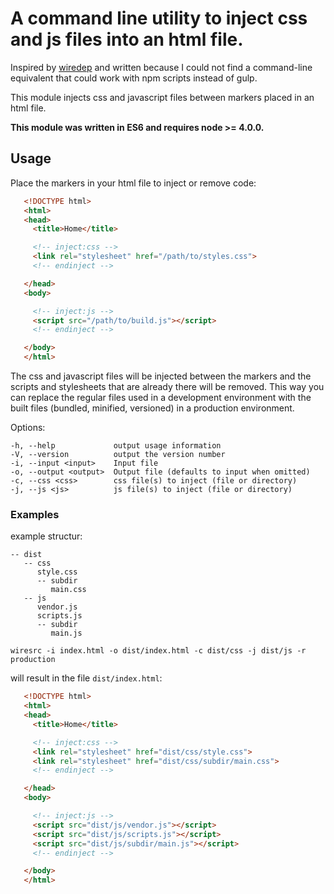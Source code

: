 # A command line utility to inject css and js files into an html file.
Inspired by [wiredep](https://www.npmjs.com/package/wiredep)  and written because I could not find a command-line equivalent that could work with npm scripts instead of gulp.

This module injects css and javascript files between markers placed in an html file.

**This module was written in ES6 and requires node >= 4.0.0.**

## Usage
Place the markers in your html file to inject or remove code:

```html
   <!DOCTYPE html>
   <html>
   <head>
     <title>Home</title>

     <!-- inject:css -->
     <link rel="stylesheet" href="/path/to/styles.css">
     <!-- endinject -->

   </head>
   <body>

     <!-- inject:js -->
     <script src="/path/to/build.js"></script>
     <!-- endinject -->

   </body>
   </html>
```
The css and javascript files will be injected between the markers and the scripts and stylesheets that are already there will be removed.
This way you can replace the regular files used in a development environment with the built files (bundled, minified, versioned) in a production environment.

 Options:

    -h, --help             output usage information
    -V, --version          output the version number
    -i, --input <input>    Input file
    -o, --output <output>  Output file (defaults to input when omitted)
    -c, --css <css>        css file(s) to inject (file or directory)
    -j, --js <js>          js file(s) to inject (file or directory)

### Examples

example structur:

```
-- dist
   -- css
      style.css
      -- subdir
         main.css
   -- js
      vendor.js
      scripts.js
      -- subdir
         main.js
```
`wiresrc -i index.html -o dist/index.html -c dist/css -j dist/js -r production`

will result in the file `dist/index.html`:

```html
   <!DOCTYPE html>
   <html>
   <head>
     <title>Home</title>

     <!-- inject:css -->
     <link rel="stylesheet" href="dist/css/style.css">
     <link rel="stylesheet" href="dist/css/subdir/main.css">
     <!-- endinject -->

   </head>
   <body>

     <!-- inject:js -->
     <script src="dist/js/vendor.js"></script>
     <script src="dist/js/scripts.js"></script>
     <script src="dist/js/subdir/main.js"></script>
     <!-- endinject -->

   </body>
   </html>
```


